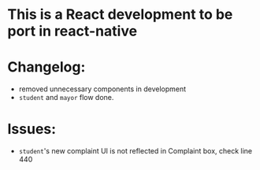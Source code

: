 # This is a React development to be port in react-native

# Changelog:

- removed unnecessary components in development
- `student` and `mayor` flow done.

# Issues:

- `student`'s new complaint UI is not reflected in Complaint box, check line 440
